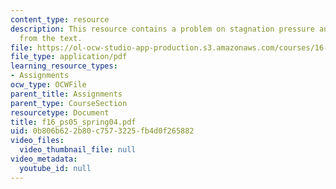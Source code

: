 ```yaml
---
content_type: resource
description: This resource contains a problem on stagnation pressure and another problem
  from the text.
file: https://ol-ocw-studio-app-production.s3.amazonaws.com/courses/16-01-unified-engineering-i-ii-iii-iv-fall-2005-spring-2006/0b806b622b80c7573225fb4d0f265882_f16_ps05_spring04.pdf
file_type: application/pdf
learning_resource_types:
- Assignments
ocw_type: OCWFile
parent_title: Assignments
parent_type: CourseSection
resourcetype: Document
title: f16_ps05_spring04.pdf
uid: 0b806b62-2b80-c757-3225-fb4d0f265882
video_files:
  video_thumbnail_file: null
video_metadata:
  youtube_id: null
---
```

